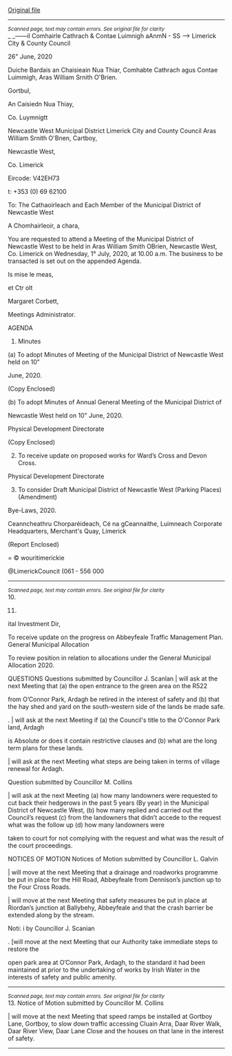 [Original file](https://www.limerick.ie/sites/default/files/media/documents/2020-06/00-2020-07-01-agenda.pdf)

---
*<small>Scanned page, text may contain errors. See original file for clarity</small>*  
_ _——il Comhairle Cathrach
& Contae Luimnigh
aAnmN - SS
—> Limerick City
& County Council

26" June, 2020

Duiche Bardais an Chaisieain Nua Thiar,
Comhabte Cathrach agus Contae Luimmigh,
Aras William Srnith O'Brien.

Gortbul,

An Caisiedn Nua Thiay,

Co. Luymnigtt

Newcastle West Municipal District
Limerick City and County Council
Aras William Srnith O'Bnen,
Cartboy,

Newcastle West,

Co. Limerick

Eircode: V42EH73

t: +353 (0) 69 62100

To: The Cathaoirleach and Each Member of the Municipal District of Newcastle West

A Chomhairleoir, a chara,

You are requested to attend a Meeting of the Municipal District of Newcastle West to be held
in Aras William Smith OBrien, Newcastle West, Co. Limerick on Wednesday, 1° July, 2020, at
10.00 a.m. The business to be transacted is set out on the appended Agenda.

Is mise le meas,

et Ctr olt

Margaret Corbett,

Meetings Administrator.

AGENDA

1. Minutes

(a) To adopt Minutes of Meeting of the Municipal District of Newcastle West held on 10"

June, 2020.

(Copy Enclosed)

(b) To adopt Minutes of Annual General Meeting of the Municipal District of

Newcastle West held on 10" June, 2020.

Physical Development Directorate

(Copy Enclosed)

2. To receive update on proposed works for Ward’s Cross and Devon Cross.

Physical Development Directorate

3. To consider Draft Municipal District of Newcastle West (Parking Places)(Amendment)

Bye-Laws, 2020.

Ceanncheathru Chorparéideach, Cé na gCeannaithe, Luimneach
Corporate Headquarters, Merchant's Quay, Limerick

(Report Enclosed)

=
© wouritimerickie

@LimerickCouncit
(061 - 556 000


---
*<small>Scanned page, text may contain errors. See original file for clarity</small>*  
10.

11.

ital Investment Dir,

To receive update on the progress on Abbeyfeale Traffic Management Plan.
General Municipal Allocation

To review position in relation to allocations under the General Municipal Allocation 2020.

QUESTIONS
Questions submitted by Councillor J. Scanlan
| will ask at the next Meeting that (a) the open entrance to the green area on the R522

from O’Connor Park, Ardagh be retired in the interest of safety and (b) that the hay shed
and yard on the south-western side of the lands be made safe.

. | will ask at the next Meeting if (a) the Council's title to the O'Connor Park land, Ardagh

is Absolute or does it contain restrictive clauses and (b) what are the long term plans for
these lands.

| will ask at the next Meeting what steps are being taken in terms of village renewal for
Ardagh.

Question submitted by Councillor M. Collins

| will ask at the next Meeting (a) how many landowners were requested to cut back their
hedgerows in the past 5 years (By year) in the Municipal District of Newcastle West, (b)
how many replied and carried out the Council’s request (c) from the landowners that
didn’t accede to the request what was the follow up (d) how many landowners were

taken to court for not complying with the request and what was the result of the court
proceedings.

NOTICES OF MOTION
Notices of Motion submitted by Councillor L. Galvin

| will move at the next Meeting that a drainage and roadworks programme be put in place
for the Hill Road, Abbeyfeale from Dennison’s junction up to the Four Cross Roads.

| will move at the next Meeting that safety measures be put in place at Riordan’s junction
at Ballybehy, Abbeyfeale and that the crash barrier be extended along by the stream.

Noti: i by Councillor J. Scanian

. [will move at the next Meeting that our Authority take immediate steps to restore the

open park area at O’Connor Park, Ardagh, to the standard it had been maintained at prior
to the undertaking of works by Irish Water in the interests of safety and public amenity.


---
*<small>Scanned page, text may contain errors. See original file for clarity</small>*  
13. Notice of Motion submitted by Councillor M. Collins

| will move at the next Meeting that speed ramps be installed at Gortboy Lane, Gortboy,
to slow down traffic accessing Cluain Arra, Daar River Walk, Daar River View, Daar Lane
Close and the houses on that lane in the interest of safety.


---
